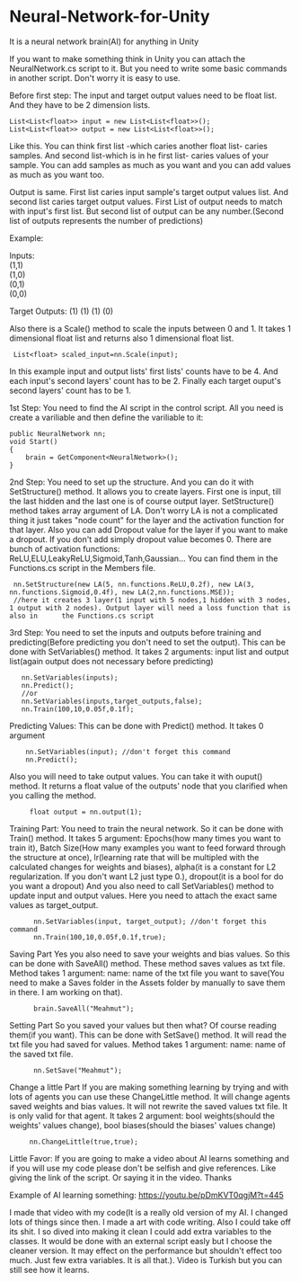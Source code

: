 # Neural-Network-for-Unity
It is a neural network brain(AI) for anything in Unity


If you want to make something think in Unity you can attach the NeuralNetwork.cs script to it. But you need to write some basic commands in another script. Don't worry it is easy to use.

Before first step:
 The input and target output values need to be float list. And they have to be 2 dimension lists.
 
    List<List<float>> input = new List<List<float>>();
    List<List<float>> output = new List<List<float>>();
  Like this. You can think first list -which caries another float list- caries samples. And second list-which is in he first list- caries values of your sample.
 You can add samples as much as you want and you can add values as much as you want too.
  
  Output is same. First list caries input sample's target output values list. And second list caries target output values. First List of output needs to match with
  input's first list. But second list of output can be any number.(Second list of outputs represents the number of predictions)
  
 Example:
 
  Inputs:  
  (1,1)        
  (1,0)      
  (0,1)        
  (0,0)    

  Target Outputs:
  (1)
  (1)
  (1)
  (0)

Also there is a Scale() method to scale the inputs between 0 and 1. It takes 1 dimensional float list and returns also 1 dimensional float list.

     List<float> scaled_input=nn.Scale(input);
  
In this example input and output lists' first lists' counts have to be 4. And each input's second layers' count has to be 2. Finally each target ouput's second layers' count has to be 1.

1st Step:
 You need to find the AI script in the control script.
 All you need is create a variliable and then define the variliable to it:

    public NeuralNetwork nn;
    void Start()
    {
        brain = GetComponent<NeuralNetwork>();  
    }
 2nd Step:
  You need to set up the structure. And you can do it with SetStructure() method. It allows you to create layers. First one is input, till the last hidden and the last one is of course output layer.
  SetStructure() method takes array argument of LA. Don't worry LA is not a complicated thing it just takes "node count" for the layer and the activation function for that layer. Also you can add Dropout value for the layer if you want to make a dropout. If you don't add simply dropout value becomes 0.
  There are bunch of activation functions: ReLU,ELU,LeakyReLU,Sigmoid,Tanh,Gaussian... You can find them in the Functions.cs script in the Members file.

     nn.SetStructure(new LA(5, nn.functions.ReLU,0.2f), new LA(3, nn.functions.Sigmoid,0.4f), new LA(2,nn.functions.MSE));
     //here it creates 3 layer(1 input with 5 nodes,1 hidden with 3 nodes, 1 output with 2 nodes). Output layer will need a loss function that is also in      the Functions.cs script
     
 3rd Step:
  You need to set the inputs and outputs before training and predicting(Before predicting you don't need to set the output). This can be done with SetVariables() method.
  It takes 2 arguments: input list and output list(again output does not necessary before predicting)
 
       nn.SetVariables(inputs);
       nn.Predict();
       //or
       nn.SetVariables(inputs,target_outputs,false);
       nn.Train(100,10,0.05f,0.1f);
       
   
   Predicting Values:
     This can be done with Predict() method. 
     It takes 0 argument
        
        nn.SetVariables(input); //don't forget this command
        nn.Predict();
     
    
 Also you will need to take output values. You can take it with ouput() method. It returns a float value of the outputs' node that you clarified when you calling the method.
 
         float output = nn.output(1);
         
         
 Training Part:
   You need to train the neural network. So it can be done with Train() method.
   It takes 5 argument: Epochs(how many times you want to train it), Batch Size(How many examples you want to feed forward through the structure at once), lr(learning rate that will be multipled with the calculated changes for weights and biases), alpha(it is a constant for L2 regularization. If you don't want L2 just type 0.), dropout(it is a bool for do you want a dropout)
   And you also need to call SetVariables() method to update input and output values. Here you need to attach the exact same values as target_output.
   
          nn.SetVariables(input, target_output); //don't forget this command
          nn.Train(100,10,0.05f,0.1f,true);


  Saving Part
    Yes you also need to save your weights and bias values. So this can be done with SaveAll() method. These method saves values as txt file.
    Method takes 1 argument: name: name of the txt file you want to save(You need to make a Saves folder in the Assets folder by manually to save them in there. I am working on that).
         
          brain.SaveAll("Meahmut");
    
  Setting Part
    So you saved your values but then what? Of course reading them(if you want). This can be done with SetSave() method. It will read the txt file you had saved for values.
    Method takes 1 argument: name: name of the saved txt file.
    
          nn.SetSave("Meahmut");
          
    
  Change a little Part
     If you are making something learning by trying and with lots of agents you can use these ChangeLittle method. It will change agents saved weights and bias values. It will not rewrite the saved values txt file. It is only valid for that agent.
     It takes 2 argument: bool weights(should the weights' values change), bool biases(should the biases' values change)

         nn.ChangeLittle(true,true);

Little Favor:
 If you are going to make a video about AI learns something and if you will use my code please don't be selfish and give references. Like giving the link of the script. Or saying it in the video. Thanks 
 
Example of AI learning something:
https://youtu.be/pDmKVT0qgjM?t=445

I made that video with my code(It is a really old version of my AI. I changed lots of things since then. I made a art with code writing. Also I could take off its shit. I so dived into making it clean I could add extra variables to the classes. It would be done with an external script easly but I choose the cleaner version. It may effect on the performance but shouldn't effect too much. Just few extra variables. It is all that.). Video is Turkish but you can still see how it learns.
